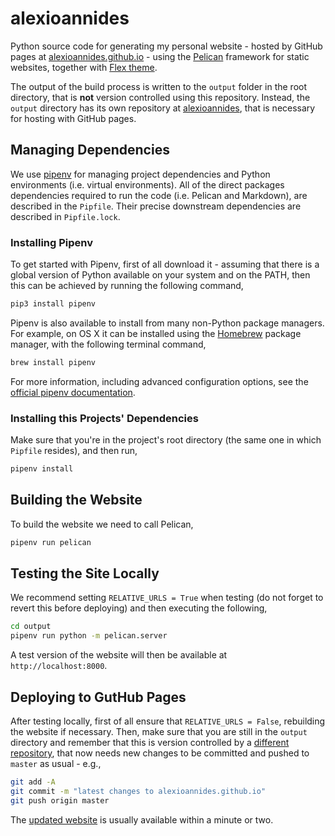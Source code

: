 # alexioannides

Python source code for generating my personal website - hosted by GitHub pages at [alexioannides.github.io](http://alexioannides.github.io) - using the [Pelican](https://blog.getpelican.com/) framework for static websites, together with [Flex theme](https://github.com/alexandrevicenzi/flex).

The output of the build process is written to the `output` folder in the root directory, that is **not** version controlled using this repository. Instead, the `output` directory has its own repository at [alexioannides](https://github.com/AlexIoannides/alexioannides), that is necessary for hosting with GitHub pages.

## Managing Dependencies

We use [pipenv](https://docs.pipenv.org) for managing project dependencies and Python environments (i.e. virtual environments). All of the direct packages dependencies required to run the code (i.e. Pelican and Markdown), are described in the `Pipfile`. Their precise downstream dependencies are described in `Pipfile.lock`.

### Installing Pipenv

To get started with Pipenv, first of all download it - assuming that there is a global version of Python available on your system and on the PATH, then this can be achieved by running the following command,

```bash
pip3 install pipenv
```

Pipenv is also available to install from many non-Python package managers. For example, on OS X it can be installed using the [Homebrew](https://brew.sh) package manager, with the following terminal command,

```bash
brew install pipenv
```

For more information, including advanced configuration options, see the [official pipenv documentation](https://docs.pipenv.org).

### Installing this Projects' Dependencies

Make sure that you're in the project's root directory (the same one in which `Pipfile` resides), and then run,

```bash
pipenv install
```

## Building the Website

To build the website we need to call Pelican,

```bash
pipenv run pelican
```

## Testing the Site Locally

We recommend setting `RELATIVE_URLS = True` when testing (do not forget to revert this before deploying) and then executing the following,

```bash
cd output
pipenv run python -m pelican.server
```

A test version of the website will then be available at `http://localhost:8000`.

## Deploying to GutHub Pages

After testing locally, first of all ensure that `RELATIVE_URLS = False`, rebuilding the website if necessary. Then, make sure that you are still in the `output` directory and remember that this is version controlled by a [different repository](https://github.com/AlexIoannides/alexioannides), that now needs new changes to be committed and pushed to `master` as usual - e.g.,

```bash
git add -A
git commit -m "latest changes to alexioannides.github.io"
git push origin master
```

The [updated website](http://alexioannides.github.io) is usually available within a minute or two.
